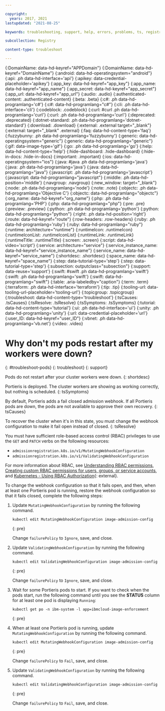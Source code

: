 ```yaml
---

copyright:
  years: 2017, 2021
lastupdated: "2021-08-25"

keywords: troubleshooting, support, help, errors, problems, ts, registry, pods don't restart, workers down, pods, workers

subcollection: Registry

content-type: troubleshoot

---
```


{:DomainName: data-hd-keyref="APPDomain"}
{:DomainName: data-hd-keyref="DomainName"}
{:android: data-hd-operatingsystem="android"}
{:api: .ph data-hd-interface='api'}
{:apikey: data-credential-placeholder='apikey'}
{:app_key: data-hd-keyref="app_key"}
{:app_name: data-hd-keyref="app_name"}
{:app_secret: data-hd-keyref="app_secret"}
{:app_url: data-hd-keyref="app_url"}
{:audio: .audio}
{:authenticated-content: .authenticated-content}
{:beta: .beta}
{:c#: .ph data-hd-programlang='c#'}
{:c#: data-hd-programlang="c#"}
{:cli: .ph data-hd-interface='cli'}
{:codeblock: .codeblock}
{:curl: #curl .ph data-hd-programlang='curl'}
{:curl: .ph data-hd-programlang='curl'}
{:deprecated: .deprecated}
{:dotnet-standard: .ph data-hd-programlang='dotnet-standard'}
{:download: .download}
{:external: .external target="_blank"}
{:external: target="_blank" .external}
{:faq: data-hd-content-type='faq'}
{:fuzzybunny: .ph data-hd-programlang='fuzzybunny'}
{:generic: data-hd-operatingsystem="generic"}
{:generic: data-hd-programlang="generic"}
{:gif: data-image-type='gif'}
{:go: .ph data-hd-programlang='go'}
{:help: data-hd-content-type='help'}
{:hide-dashboard: .hide-dashboard}
{:hide-in-docs: .hide-in-docs}
{:important: .important}
{:ios: data-hd-operatingsystem="ios"}
{:java: #java .ph data-hd-programlang='java'}
{:java: .ph data-hd-programlang='java'}
{:java: data-hd-programlang="java"}
{:javascript: .ph data-hd-programlang='javascript'}
{:javascript: data-hd-programlang="javascript"}
{:middle: .ph data-hd-position='middle'}
{:navgroup: .navgroup}
{:new_window: target="_blank"}
{:node: .ph data-hd-programlang='node'}
{:note: .note}
{:objectc: .ph data-hd-programlang='Objective C'}
{:objectc: data-hd-programlang="objectc"}
{:org_name: data-hd-keyref="org_name"}
{:php: .ph data-hd-programlang='PHP'}
{:php: data-hd-programlang="php"}
{:pre: .pre}
{:preview: .preview}
{:python: .ph data-hd-programlang='python'}
{:python: data-hd-programlang="python"}
{:right: .ph data-hd-position='right'}
{:route: data-hd-keyref="route"}
{:row-headers: .row-headers}
{:ruby: .ph data-hd-programlang='ruby'}
{:ruby: data-hd-programlang="ruby"}
{:runtime: architecture="runtime"}
{:runtimeIcon: .runtimeIcon}
{:runtimeIconList: .runtimeIconList}
{:runtimeLink: .runtimeLink}
{:runtimeTitle: .runtimeTitle}
{:screen: .screen}
{:script: data-hd-video='script'}
{:service: architecture="service"}
{:service_instance_name: data-hd-keyref="service_instance_name"}
{:service_name: data-hd-keyref="service_name"}
{:shortdesc: .shortdesc}
{:space_name: data-hd-keyref="space_name"}
{:step: data-tutorial-type='step'}
{:step: data-tutorial-type='step'} 
{:subsection: outputclass="subsection"}
{:support: data-reuse='support'}
{:swift: #swift .ph data-hd-programlang='swift'}
{:swift: .ph data-hd-programlang='swift'}
{:swift: data-hd-programlang="swift"}
{:table: .aria-labeledby="caption"}
{:term: .term}
{:terraform: .ph data-hd-interface='terraform'}
{:tip: .tip}
{:tooling-url: data-tooling-url-placeholder='tooling-url'}
{:topicgroup: .topicgroup}
{:troubleshoot: data-hd-content-type='troubleshoot'}
{:tsCauses: .tsCauses}
{:tsResolve: .tsResolve}
{:tsSymptoms: .tsSymptoms}
{:tutorial: data-hd-content-type='tutorial'}
{:ui: .ph data-hd-interface='ui'}
{:unity: .ph data-hd-programlang='unity'}
{:url: data-credential-placeholder='url'}
{:user_ID: data-hd-keyref="user_ID"}
{:vbnet: .ph data-hd-programlang='vb.net'}
{:video: .video}


# Why don't my pods restart after my workers were down?
{: #troubleshoot-pods}
{: troubleshoot}
{: support}

Pods do not restart after your cluster workers were down.
{: shortdesc}

Portieris is deployed. The cluster workers are showing as working correctly, but nothing is scheduled.
{: tsSymptoms}

By default, Portieris adds a fail closed admission webhook. If all Portieris pods are down, the pods are not available to approve their own recovery.
{: tsCauses}

To recover the cluster when it's in this state, you must change the webhook configuration to make it fail open instead of closed.
{: tsResolve}

You must have sufficient role-based access control (RBAC) privileges to use the `GET` and `PATCH` verbs on the following resources:

- `admissionregistration.k8s.io/v1/MutatingWebhookConfiguration`
- `admissionregistration.k8s.io/v1/ValidatingWebhookConfiguration`

For more information about RBAC, see [Understanding RBAC permissions](/docs/containers?topic=containers-users#understand-rbac), [Creating custom RBAC permissions for users, groups, or service accounts](/docs/containers?topic=containers-users#rbac), and [Kubernetes - Using RBAC Authorization](https://kubernetes.io/docs/reference/access-authn-authz/rbac/){: external}.

To change the webhook configuration so that it fails open, and then, when at least one Portieris pod is running, restore the webhook configuration so that it fails closed, complete the following steps:

1. Update `MutatingWebhookConfiguration` by running the following command.

    ```
    kubectl edit MutatingWebhookConfiguration image-admission-config
    ```
    {: pre}

    Change `failurePolicy` to `Ignore`, save, and close.

2. Update `ValidatingWebhookConfiguration` by running the following command.

    ```
    kubectl edit ValidatingWebhookConfiguration image-admission-config
    ```
    {: pre}

    Change `failurePolicy` to `Ignore`, save, and close.

3. Wait for some Portieris pods to start. If you want to check when the pods start, run the following command until you see the **STATUS** column for at least one pod is displaying `Running`:

    ```
    kubectl get po -n ibm-system -l app=ibmcloud-image-enforcement
    ```
    {: pre}

4. When at least one Portieris pod is running, update `MutatingWebhookConfiguration` by running the following command.

    ```
    kubectl edit MutatingWebhookConfiguration image-admission-config
    ```
    {: pre}

    Change `failurePolicy` to `Fail`, save, and close.

5. Update `ValidatingWebhookConfiguration` by running the following command.

    ```
    kubectl edit ValidatingWebhookConfiguration image-admission-config
    ```
    {: pre}

    Change `failurePolicy` to `Fail`, save, and close.


